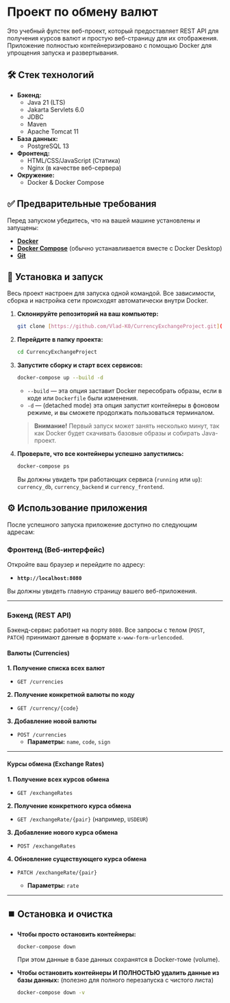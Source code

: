 # Проект по обмену валют

Это учебный фулстек веб-проект, который предоставляет REST API для получения курсов валют и простую веб-страницу для их отображения. Приложение полностью контейнеризировано с помощью Docker для упрощения запуска и развертывания.

## 🛠️ Стек технологий

* **Бэкенд:**
    * Java 21 (LTS)
    * Jakarta Servlets 6.0
    * JDBC
    * Maven
    * Apache Tomcat 11
* **База данных:**
    * PostgreSQL 13
* **Фронтенд:**
    * HTML/CSS/JavaScript (Статика)
    * Nginx (в качестве веб-сервера)
* **Окружение:**
    * Docker & Docker Compose

## ✅ Предварительные требования

Перед запуском убедитесь, что на вашей машине установлены и запущены:

* [**Docker**](https://www.docker.com/get-started)
* [**Docker Compose**](https://docs.docker.com/compose/install/) (обычно устанавливается вместе с Docker Desktop)
* [**Git**](https://git-scm.com/downloads)

## 🚀 Установка и запуск

Весь проект настроен для запуска одной командой. Все зависимости, сборка и настройка сети происходят автоматически внутри Docker.

1.  **Склонируйте репозиторий на ваш компьютер:**
    ```bash
    git clone [https://github.com/Vlad-K0/CurrencyExchangeProject.git](https://github.com/Vlad-K0/CurrencyExchangeProject.git)
    ```

2.  **Перейдите в папку проекта:**
    ```bash
    cd CurrencyExchangeProject
    ```

3.  **Запустите сборку и старт всех сервисов:**
    ```bash
    docker-compose up --build -d
    ```
    * `--build` — эта опция заставит Docker пересобрать образы, если в коде или `Dockerfile` были изменения.
    * `-d` — (detached mode) эта опция запустит контейнеры в фоновом режиме, и вы сможете продолжать пользоваться терминалом.

    > **Внимание!** Первый запуск может занять несколько минут, так как Docker будет скачивать базовые образы и собирать Java-проект.

4.  **Проверьте, что все контейнеры успешно запустились:**
    ```bash
    docker-compose ps
    ```
    Вы должны увидеть три работающих сервиса (`running` или `up`): `currency_db`, `currency_backend` и `currency_frontend`.

## ⚙️ Использование приложения

После успешного запуска приложение доступно по следующим адресам:

### Фронтенд (Веб-интерфейс)

Откройте ваш браузер и перейдите по адресу:
* **`http://localhost:8080`**

Вы должны увидеть главную страницу вашего веб-приложения.

---

### Бэкенд (REST API)

Бэкенд-сервис работает на порту `8080`. Все запросы с телом (`POST`, `PATCH`) принимают данные в формате `x-www-form-urlencoded`.

#### Валюты (Currencies)

**1. Получение списка всех валют**

* `GET /currencies`

**2. Получение конкретной валюты по коду**

* `GET /currency/{code}`

**3. Добавление новой валюты**

* `POST /currencies`
    * **Параметры:** `name`, `code`, `sign`
---
#### Курсы обмена (Exchange Rates)

**1. Получение всех курсов обмена**

* `GET /exchangeRates`

**2. Получение конкретного курса обмена**

* `GET /exchangeRate/{pair}` (например, `USDEUR`)

**3. Добавление нового курса обмена**

* `POST /exchangeRates`

**4. Обновление существующего курса обмена**

* `PATCH /exchangeRate/{pair}`

    * **Параметры:** `rate`

---

## ⏹️ Остановка и очистка

* **Чтобы просто остановить контейнеры:**
    ```bash
    docker-compose down
    ```
    При этом данные в базе данных сохранятся в Docker-томе (volume).

* **Чтобы остановить контейнеры И ПОЛНОСТЬЮ удалить данные из базы данных:**
    (полезно для полного перезапуска с чистого листа)
    ```bash
    docker-compose down -v
    ```
